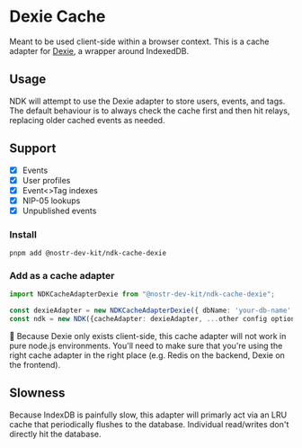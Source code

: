 # Dexie Cache

Meant to be used client-side within a browser context. This is a cache adapter for [Dexie](https://dexie.org/), a wrapper around IndexedDB.

## Usage

NDK will attempt to use the Dexie adapter to store users, events, and tags. The default behaviour is to always check the cache first and then hit relays, replacing older cached events as needed.

## Support

- [x] Events
- [x] User profiles
- [x] Event<>Tag indexes
- [x] NIP-05 lookups
- [x] Unpublished events

### Install

```
pnpm add @nostr-dev-kit/ndk-cache-dexie
```

### Add as a cache adapter

```ts
import NDKCacheAdapterDexie from "@nostr-dev-kit/ndk-cache-dexie";

const dexieAdapter = new NDKCacheAdapterDexie({ dbName: 'your-db-name' });
const ndk = new NDK({cacheAdapter: dexieAdapter, ...other config options});
```

🚨 Because Dexie only exists client-side, this cache adapter will not work in pure node.js environments. You'll need to make sure that you're using the right cache adapter in the right place (e.g. Redis on the backend, Dexie on the frontend).

## Slowness

Because IndexDB is painfully slow, this adapter will primarly act via an LRU cache that periodically flushes to the database. Individual read/writes don't directly hit the database.
